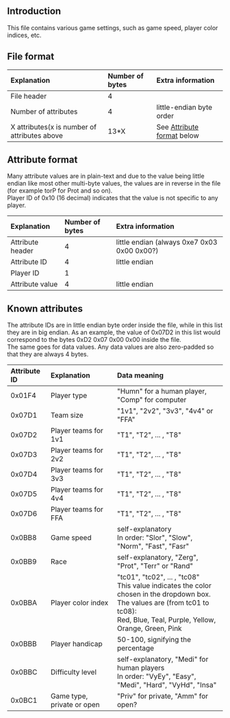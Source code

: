 ## Introduction ##

This file contains various game settings, such as game speed, player color indices, etc.

## File format ##

| Explanation | Number of bytes | Extra information |
|:------------|:----------------|:------------------|
| File header | 4               |                   |
| Number of attributes | 4               | little-endian byte order |
| X attributes(x is number of attributes above | 13\*X           | See [Attribute format](ReplayAttributesEvents#Attribute_format.md) below |

## Attribute format ##

Many attribute values are in plain-text and due to the value being little endian like most other multi-byte values, the values are in reverse in the file (for example torP for Prot and so on).<br />
Player ID of 0x10 (16 decimal) indicates that the value is not specific to any player.

| Explanation | Number of bytes | Extra information |
|:------------|:----------------|:------------------|
| Attribute header | 4               | little endian (always 0xe7 0x03 0x00 0x00?) |
| Attribute ID | 4               | little endian     |
| Player ID   | 1               |                   |
| Attribute value | 4               | little endian     |

## Known attributes ##
The attribute IDs are in little endian byte order inside the file, while in this list they are in big endian. As an example, the value of 0x07D2 in this list would correspond to the bytes 0xD2 0x07 0x00 0x00 inside the file. <br />The same goes for data values. Any data values are also zero-padded so that they are always 4 bytes.


| Attribute ID | Explanation | Data meaning |
|:-------------|:------------|:-------------|
| 0x01F4       | Player type | "Humn" for a human player, "Comp" for computer |
| 0x07D1       | Team size   | "1v1", "2v2", "3v3", "4v4" or "FFA" |
| 0x07D2       | Player teams for 1v1 | "T1", "T2", ... , "T8" |
| 0x07D3       | Player teams for 2v2 | "T1", "T2", ... , "T8" |
| 0x07D4       | Player teams for 3v3 | "T1", "T2", ... , "T8" |
| 0x07D5       | Player teams for 4v4 | "T1", "T2", ... , "T8" |
| 0x07D6       | Player teams for FFA | "T1", "T2", ... , "T8" |
| 0x0BB8       | Game speed  | self-explanatory<br />In order: "Slor", "Slow", "Norm", "Fast", "Fasr" |
| 0x0BB9       | Race        | self-explanatory, "Zerg", "Prot", "Terr" or "Rand" |
| 0x0BBA       | Player color index | "tc01", "tc02", ... , "tc08"<br />This value indicates the color chosen in the dropdown box.<br />The values are (from tc01 to tc08):<br />Red, Blue, Teal, Purple, Yellow, Orange, Green, Pink |
| 0x0BBB       | Player handicap | 50-100, signifying the percentage |
| 0x0BBC       | Difficulty level | self-explanatory, "Medi" for human players<br />In order: "VyEy", "Easy", "Medi", "Hard", "VyHd", "Insa" |
| 0x0BC1       | Game type, private or open | "Priv" for private, "Amm" for open? |